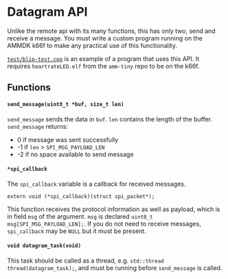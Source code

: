 # Datagram API

Unlike the remote api with its many functions, this has only two, send and receive a message.
You must write a custom program running on the AMMDK k66f to make any practical use of this functionality.

[`test/blip-test.cpp`](test/blip-test.cpp) is an example of a program that uses this API.
It requires `heartrateLED.elf` from the `amm-tiny` repo to be on the k66f.

## Functions

#### `send_message(uint8_t *buf, size_t len)`
`send_message` sends the data in `buf`. `len` contains the length of the buffer. `send_message` returns:

* 0 if message was sent successfully
* -1 if `len` > `SPI_MSG_PAYLOAD_LEN`
* -2 if no space available to send message

#### `*spi_callback`
The `spi_callback` variable is a callback for received messages.

    extern void (*spi_callback)(struct spi_packet*);

This function receives the protocol information as well as payload, which is in field `msg` of the argument.
`msg` is declared `uint8_t msg[SPI_MSG_PAYLOAD_LEN];`.
If you do not need to receive messages, `spi_callback` may be `NULL` but it must be present.

#### `void datagram_task(void)`
This task should be called as a thread, e.g. `std::thread thread(datagram_task);`, and must be running before `send_message` is called.
